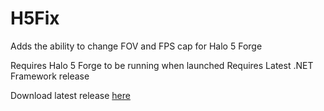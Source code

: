 # H5Fix
Adds the ability to change FOV and FPS cap for Halo 5 Forge

Requires Halo 5 Forge to be running when launched
Requires Latest .NET Framework release

Download latest release [here](https://github.com/drizzlicious/H5Fix/releases/download/0.1/H5Fix.zip)
